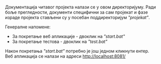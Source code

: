 Документација читавог пројекта налази се у овом директоријуму. Ради боље прегледности, документи специфични за сам пројекат и фазе израде пројекта стављени су у посебан поддиректоријум *"projekat"*.

Генералне напомене:

- За покретање веб апликације - двоклик на *"start.bat"*
- За покретање тестова - двоклик на *"test.bat"*

Након покретања *"start.bat"* потребно је још једном кликнути ентер.<br/>
Веб апликација се налази на адреси <http://localhost:8081/>